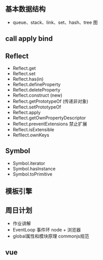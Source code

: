 ## 基本数据结构
- queue、stack、link、set、hash、tree 图
## call apply bind
## Reflect
- Reflect.get
- Reflect.set
- Reflect.has(in)
- Reflect.defineProperty
- Reflect.deleteProperty
- Reflect.construct (new)
- Reflect.getPrototypeOf (传递非对象)
- Reflect.setPrototypeOf 
- Reflect.apply 
- Reflect.getOwnPropertyDescriptor
- Reflect.preventExtensions 禁止扩展
- Reflect.isExtensible
- Refllect.ownKeys
## Symbol
- Symbol.iterator
- Symbol.hasInstance
- Symbol.toPrimitive

## 模板引擎


## 周日计划
- 作业讲解
- EventLoop 事件环 node + 浏览器
- global属性和模块原理  commonjs规范 

## vue
